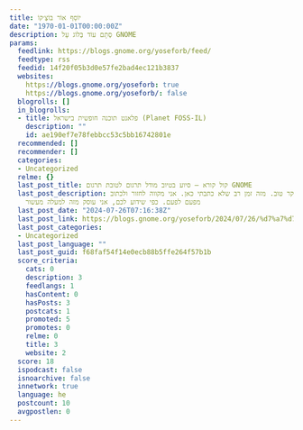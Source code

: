 ```yaml
---
title: יוֹסֵף אוֹר בּוֹצְ׳קוֹ
date: "1970-01-01T00:00:00Z"
description: סְתָם עוֹד בְּלוֹג עַל GNOME
params:
  feedlink: https://blogs.gnome.org/yoseforb/feed/
  feedtype: rss
  feedid: 14f20f05b3d0e57fe2bad4ec121b3837
  websites:
    https://blogs.gnome.org/yoseforb: true
    https://blogs.gnome.org/yoseforb/: false
  blogrolls: []
  in_blogrolls:
  - title: פלאנט תוכנה חופשית בישראל (Planet FOSS-IL)
    description: ""
    id: ae190ef7e78febbcc53c5bb16742801e
  recommended: []
  recommender: []
  categories:
  - Uncategorized
  relme: {}
  last_post_title: קול קורא – סיוע בטיוב מודל תרגום לטובת תרגום GNOME
  last_post_description: בוקר טוב. מזה זמן רב שלא כתבתי כאן. אני מקווה לחזור ולכתוב
    מפעם לפעם. כפי שידוע לכם, אני עוסק מזה למעלה מעשור
  last_post_date: "2024-07-26T07:16:38Z"
  last_post_link: https://blogs.gnome.org/yoseforb/2024/07/26/%d7%a7%d7%95%d7%9c-%d7%a7%d7%95%d7%a8%d7%90-%d7%a1%d7%99%d7%95%d7%a2-%d7%91%d7%98%d7%99%d7%95%d7%91-%d7%9e%d7%95%d7%93%d7%9c-%d7%aa%d7%a8%d7%92%d7%95%d7%9d-%d7%9c%d7%98%d7%95%d7%91%d7%aa-%d7%aa/
  last_post_categories:
  - Uncategorized
  last_post_language: ""
  last_post_guid: f68faf54f14e0ecb88b5ffe264f57b1b
  score_criteria:
    cats: 0
    description: 3
    feedlangs: 1
    hasContent: 0
    hasPosts: 3
    postcats: 1
    promoted: 5
    promotes: 0
    relme: 0
    title: 3
    website: 2
  score: 18
  ispodcast: false
  isnoarchive: false
  innetwork: true
  language: he
  postcount: 10
  avgpostlen: 0
---
```

